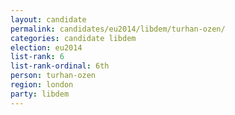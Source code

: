 ```yaml
---
layout: candidate
permalink: candidates/eu2014/libdem/turhan-ozen/
categories: candidate libdem
election: eu2014
list-rank: 6
list-rank-ordinal: 6th
person: turhan-ozen
region: london
party: libdem
---
```

